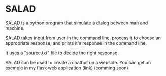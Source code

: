 # SALAD
SALAD is a python program that simulate a dialog between man and machine.


SALAD takes input from user in the command line, process it to choose an appropriate response, and prints it's response in the command line.

It uses a "source.txt" file to decide the right response.

SALAD can be used to create a chatbot on a webside. You can get an exemple in my flask web application (link) (comming soon)

